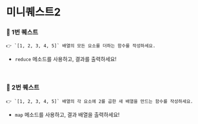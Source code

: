 # 미니퀘스트2

### 🎯 1번 퀘스트

```
👉 `[1, 2, 3, 4, 5]` 배열의 모든 요소를 더하는 함수를 작성하세요.
```
- `reduce` 메소드를 사용하고, 결과를 출력하세요!

<br>

### 🎯 2번 퀘스트

```
👉 `[1, 2, 3, 4, 5]` 배열의 각 요소에 2를 곱한 새 배열을 만드는 함수를 작성하세요.
```
- `map` 메소드를 사용하고, 결과 배열을 출력하세요!

